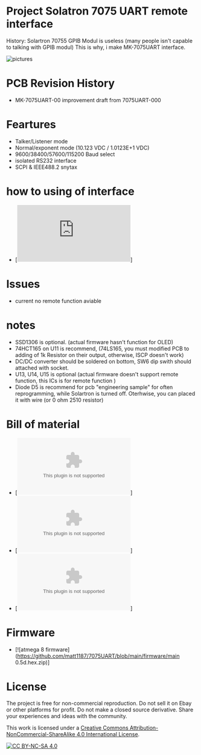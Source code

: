 # Project  Solatron 7075 UART remote interface

History: Solartron 70755 GPIB Modul is useless (many people isn't capable to talking with GPIB modul) 
This is why, i make  MK-7075UART interface.

![pictures](https://github.com/matt1187/7075UART/blob/main/pictures/7075UART-1.jpg)

# PCB Revision History 
- MK-7075UART-00 improvement draft from  7075UART-000

# Feartures
- Talker/Listener mode
- Normal/exponent mode (10.123 VDC  / 1.0123E+1 VDC)
- 9600/38400/57600/115200 Baud select
- isolated RS232 interface
- SCPI & IEEE488.2 snytax 

# how to using of interface
- [![howto (LINK) ](https://github.com/matt1187/7075UART/blob/main/howto_0_5d.md)]

  
# Issues 
-  current no  remote function aviable

# notes
- SSD1306 is optional. (actual firmware hasn't function for OLED)
- 74HCT165 on U11 is recommend,  (74LS165, you must modified PCB to adding of 1k Resistor on their output, otherwise, ISCP doesn't work)
- DC/DC converter should be soldered on bottom,  SW6 dip swith should attached with socket.
- U13, U14, U15 is optional (actual firmware doesn't support remote function, this ICs is for remote function )
- Diode D5 is recommend for pcb "engineering sample" for often reprogramming, while Solartron is turned off. Oterhwise, you can placed it with wire (or 0 ohm 2510 resistor)

# Bill of material
- [![csv-file ](https://github.com/matt1187/7075UART/blob/main/gerber/MK-7075UART-000.csv)]
- [![gerber-file ](https://github.com/matt1187/7075UART/blob/main/gerber/gerber.zip)]
- [![3D-print-file ](https://github.com/matt1187/7075UART/blob/main/DDD/DDD.zip)]

# Firmware
- [![atmega 8 firmware](https://github.com/matt1187/7075UART/blob/main/firmware/main 0.5d.hex.zip)]

# License
The project is free for non-commercial reproduction. Do not sell it on Ebay or other platforms for profit. Do not make a closed source derivative. Share your experiences and ideas with the community.

This work is licensed under a [Creative Commons Attribution-NonCommercial-ShareAlike 4.0 International License][cc-by-nc-sa].

[![CC BY-NC-SA 4.0][cc-by-nc-sa-image]][cc-by-nc-sa]

[cc-by-nc-sa]: http://creativecommons.org/licenses/by-nc-sa/4.0/
[cc-by-nc-sa-image]: https://licensebuttons.net/l/by-nc-sa/4.0/88x31.png
